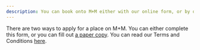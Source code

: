 ```yaml
---
description: You can book onto M+M either with our online form, or by downloading and returning a paper copy.
---
```


There are two ways to apply for a place on M+M. You can either complete this form, or you can fill out [a paper copy](../M+M_Application_Form.pdf). You can read our Terms and Conditions [here](/terms-and-conditions).
